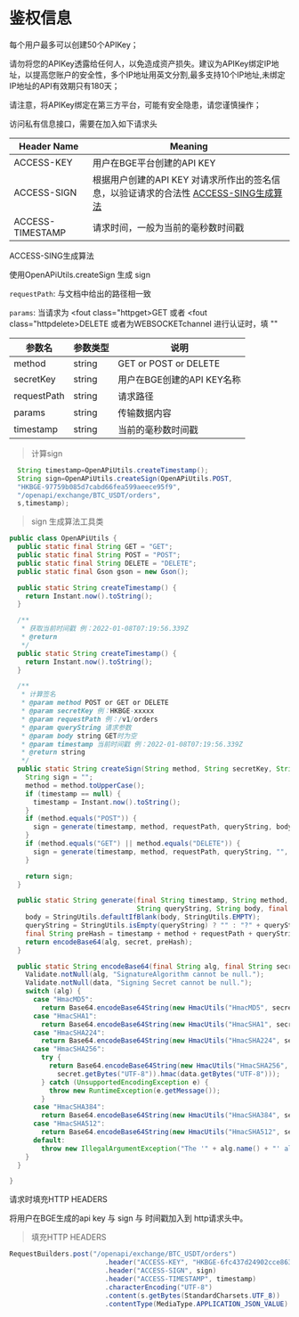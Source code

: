# 鉴权信息

<a id="auth"></a>

每个用户最多可以创建50个APIKey；

请勿将您的APIKey透露给任何人，以免造成资产损失。建议为APIKey绑定IP地址，以提高您账户的安全性，多个IP地址用英文分割,最多支持10个IP地址,未绑定IP地址的API有效期只有180天；

请注意，将APIKey绑定在第三方平台，可能有安全隐患，请您谨慎操作；

访问私有信息接口，需要在加入如下请求头

Header Name | Meaning
---------- | -------
ACCESS-KEY | 用户在BGE平台创建的API KEY
ACCESS-SIGN | 根据用户创建的API KEY 对请求所作出的签名信息，以验证请求的合法性 [ACCESS-SING生成算法](#access-sign-gen)
ACCESS-TIMESTAMP | 请求时间，一般为当前的毫秒数时间戳

<a name="access-sign-gen">ACCESS-SING生成算法</a>

<aside> 
使用OpenAPiUtils.createSign 生成 sign 
</aside>

`requestPath`: 与文档中给出的路径相一致

`params`: 当请求为 <fout class="httpget>GET</font> 或者 <fout class="httpdelete>DELETE</font> 或者为WEBSOCKETchannel 进行认证时，填 ""

| 参数名|参数类型|说明| 
|----|----|----|
|method|string| GET or POST or DELETE|
|secretKey|string| 用户在BGE创建的API KEY名称|
|requestPath|string| 请求路径 |
|params|string| 传输数据内容 |
|timestamp|string| 当前的毫秒数时间戳 |

> 计算sign 

```java
  String timestamp=OpenAPiUtils.createTimestamp();
  String sign=OpenAPiUtils.createSign(OpenAPiUtils.POST,
  "HKBGE-97759b085d7cabd66fea599aeece95f9",
  "/openapi/exchange/BTC_USDT/orders",
  s,timestamp);
```

> sign 生成算法工具类

```java
public class OpenAPiUtils {
  public static final String GET = "GET";
  public static final String POST = "POST";
  public static final String DELETE = "DELETE";
  public static final Gson gson = new Gson();

  public static String createTimestamp() {
    return Instant.now().toString();
  }

  /**
   * 获取当前时间戳 例：2022-01-08T07:19:56.339Z
   * @return
   */
  public static String createTimestamp() {
    return Instant.now().toString();
  }

  /**
   * 计算签名
   * @param method POST or GET or DELETE
   * @param secretKey 例：HKBGE-xxxxx
   * @param requestPath 例：/v1/orders
   * @param queryString 请求参数
   * @param body string GET时为空
   * @param timestamp 当前时间戳 例：2022-01-08T07:19:56.339Z
   * @return string
   */
  public static String createSign(String method, String secretKey, String requestPath, String queryString, String body, String timestamp) {
    String sign = "";
    method = method.toUpperCase();
    if (timestamp == null) {
      timestamp = Instant.now().toString();
    }
    if (method.equals("POST")) {
      sign = generate(timestamp, method, requestPath, queryString, body, secretKey, "HmacSHA256");
    }
    if (method.equals("GET") || method.equals("DELETE")) {
      sign = generate(timestamp, method, requestPath, queryString, "", secretKey, "HmacSHA256");
    }

    return sign;
  }

  public static String generate(final String timestamp, String method, final String requestPath,
                                String queryString, String body, final String secret, final String alg) {
    body = StringUtils.defaultIfBlank(body, StringUtils.EMPTY);
    queryString = StringUtils.isEmpty(queryString) ? "" : "?" + queryString;
    final String preHash = timestamp + method + requestPath + queryString + body;
    return encodeBase64(alg, secret, preHash);
  }

  public static String encodeBase64(final String alg, final String secret, final String data) {
    Validate.notNull(alg, "SignatureAlgorithm cannot be null.");
    Validate.notNull(data, "Signing Secret cannot be null.");
    switch (alg) {
      case "HmacMD5":
        return Base64.encodeBase64String(new HmacUtils("HmacMD5", secret).hmac(data));
      case "HmacSHA1":
        return Base64.encodeBase64String(new HmacUtils("HmacSHA1", secret).hmac(data));
      case "HmacSHA224":
        return Base64.encodeBase64String(new HmacUtils("HmacSHA224", secret).hmac(data));
      case "HmacSHA256":
        try {
          return Base64.encodeBase64String(new HmacUtils("HmacSHA256",
            secret.getBytes("UTF-8")).hmac(data.getBytes("UTF-8")));
        } catch (UnsupportedEncodingException e) {
          throw new RuntimeException(e.getMessage());
        }
      case "HmacSHA384":
        return Base64.encodeBase64String(new HmacUtils("HmacSHA384", secret).hmac(data));
      case "HmacSHA512":
        return Base64.encodeBase64String(new HmacUtils("HmacSHA512", secret).hmac(data));
      default:
        throw new IllegalArgumentException("The '" + alg.name() + "' algorithm cannot be used for signing.");
    }
  }

}
```

<aside> 
请求时填充HTTP HEADERS
</aside>

将用户在BGE生成的api key 与 sign 与 时间戳加入到 http请求头中。

> 填充HTTP HEADERS

```java
RequestBuilders.post("/openapi/exchange/BTC_USDT/orders")
                        .header("ACCESS-KEY", "HKBGE-6fc437d24902cce8635806b6d79921f2")
                        .header("ACCESS-SIGN", sign)
                        .header("ACCESS-TIMESTAMP", timestamp)
                        .characterEncoding("UTF-8")
                        .content(s.getBytes(StandardCharsets.UTF_8))
                        .contentType(MediaType.APPLICATION_JSON_VALUE)
```
